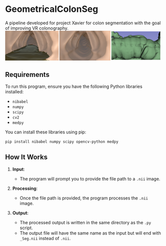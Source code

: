 
# GeometricalColonSeg
A pipeline developed for project Xavier for colon segmentation with the goal of improving VR colonography.
![plot](./segmentedVsRepair2.png)

## Requirements
To run this program, ensure you have the following Python libraries installed:

- `nibabel`
- `numpy`
- `scipy`
- `cv2`
- `medpy`

You can install these libraries using pip:
```bash
pip install nibabel numpy scipy opencv-python medpy
```

## How It Works
1. **Input**:
   - The program will prompt you to provide the file path to a `.nii` image.
   
2. **Processing**:
   - Once the file path is provided, the program processes the `.nii` image.

3. **Output**:
   - The processed output is written in the same directory as the `.py` script.
   - The output file will have the same name as the input but will end with `_Seg.nii` instead of `.nii`.


